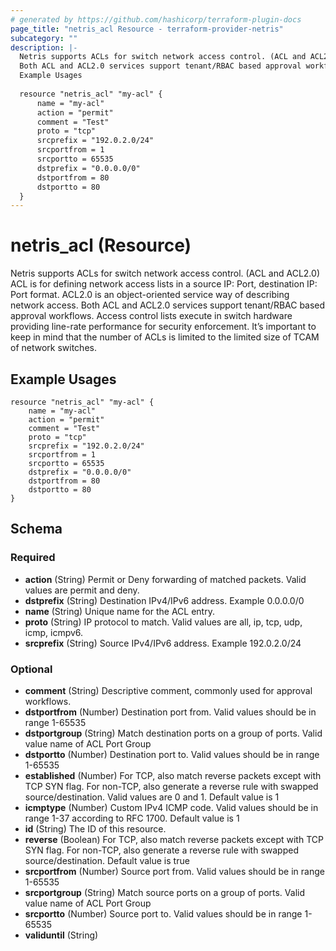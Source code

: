```yaml
---
# generated by https://github.com/hashicorp/terraform-plugin-docs
page_title: "netris_acl Resource - terraform-provider-netris"
subcategory: ""
description: |-
  Netris supports ACLs for switch network access control. (ACL and ACL2.0) ACL is for defining network access lists in a source IP: Port, destination IP: Port format. ACL2.0 is an object-oriented service way of describing network access.
  Both ACL and ACL2.0 services support tenant/RBAC based approval workflows. Access control lists execute in switch hardware providing line-rate performance for security enforcement. It’s important to keep in mind that the number of ACLs is limited to the limited size of TCAM of network switches.
  Example Usages
  
  resource "netris_acl" "my-acl" {
      name = "my-acl"
      action = "permit"
      comment = "Test"
      proto = "tcp"
      srcprefix = "192.0.2.0/24"
      srcportfrom = 1
      srcportto = 65535
      dstprefix = "0.0.0.0/0"
      dstportfrom = 80
      dstportto = 80
  }
---
```


# netris_acl (Resource)

Netris supports ACLs for switch network access control. (ACL and ACL2.0) ACL is for defining network access lists in a source IP: Port, destination IP: Port format. ACL2.0 is an object-oriented service way of describing network access.
Both ACL and ACL2.0 services support tenant/RBAC based approval workflows. Access control lists execute in switch hardware providing line-rate performance for security enforcement. It’s important to keep in mind that the number of ACLs is limited to the limited size of TCAM of network switches.
## Example Usages
```
resource "netris_acl" "my-acl" {
	name = "my-acl"
	action = "permit"
	comment = "Test"
	proto = "tcp"
	srcprefix = "192.0.2.0/24"
	srcportfrom = 1
	srcportto = 65535
	dstprefix = "0.0.0.0/0"
	dstportfrom = 80
	dstportto = 80
}
```



<!-- schema generated by tfplugindocs -->
## Schema

### Required

- **action** (String) Permit or Deny forwarding of matched packets. Valid values are permit and deny.
- **dstprefix** (String) Destination IPv4/IPv6 address. Example 0.0.0.0/0
- **name** (String) Unique name for the ACL entry.
- **proto** (String) IP protocol to match. Valid values are all, ip, tcp, udp, icmp, icmpv6.
- **srcprefix** (String) Source IPv4/IPv6 address. Example 192.0.2.0/24

### Optional

- **comment** (String) Descriptive comment, commonly used for approval workflows.
- **dstportfrom** (Number) Destination port from. Valid values should be in range 1-65535
- **dstportgroup** (String) Match destination ports on a group of ports. Valid value name of ACL Port Group
- **dstportto** (Number) Destination port to. Valid values should be in range 1-65535
- **established** (Number) For TCP, also match reverse packets except with TCP SYN flag. For non-TCP, also generate a reverse rule with swapped source/destination. Valid values are 0 and 1. Default value is 1
- **icmptype** (Number) Custom IPv4 ICMP code. Valid values should be in range 1-37 according to RFC 1700. Default value is 1
- **id** (String) The ID of this resource.
- **reverse** (Boolean) For TCP, also match reverse packets except with TCP SYN flag. For non-TCP, also generate a reverse rule with swapped source/destination. Default value is true
- **srcportfrom** (Number) Source port from. Valid values should be in range 1-65535
- **srcportgroup** (String) Match source ports on a group of ports. Valid value name of ACL Port Group
- **srcportto** (Number) Source port to. Valid values should be in range 1-65535
- **validuntil** (String)


